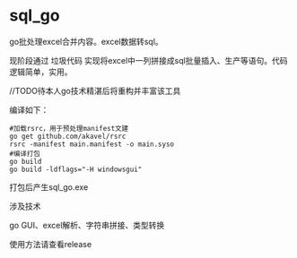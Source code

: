 # sql_go

go批处理excel合并内容。excel数据转sql。

现阶段通过 垃圾代码 实现将excel中一列拼接成sql批量插入、生产等语句。代码逻辑简单，实用。

//TODO待本人go技术精湛后将重构并丰富该工具

编译如下：
```
#加载rsrc，用于预处理manifest文建
go get github.com/akavel/rsrc
rsrc -manifest main.manifest -o main.syso
#编译打包
go build
go build -ldflags="-H windowsgui"
```
打包后产生sql_go.exe

涉及技术

go GUI、excel解析、字符串拼接、类型转换

使用方法请查看release
